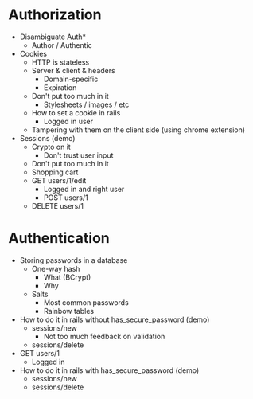 # Authorization
  - Disambiguate Auth*
    - Author / Authentic
  - Cookies
    - HTTP is stateless
    - Server & client & headers
      - Domain-specific
      - Expiration
    - Don't put too much in it
      - Stylesheets / images / etc
    - How to set a cookie in rails
      - Logged in user
    - Tampering with them on the client side (using chrome extension)
  - Sessions (demo)
    - Crypto on it
      - Don't trust user input
    - Don't put too much in it
    - Shopping cart
    - GET users/1/edit
      - Logged in and right user
      - POST users/1
    - DELETE users/1

# Authentication
  - Storing passwords in a database
    - One-way hash
      - What (BCrypt)
      - Why
    - Salts
      - Most common passwords
      - Rainbow tables
  - How to do it in rails without has_secure_password (demo)
    - sessions/new
      - Not too much feedback on validation
    - sessions/delete
  - GET users/1
      - Logged in
  - How to do it in rails with has_secure_password (demo)
    - sessions/new
    - sessions/delete


